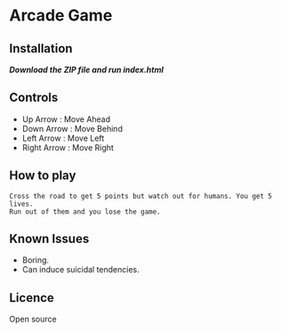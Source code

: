 # Arcade Game
## Installation
   _**Download the ZIP file and run index.html**_

## Controls
- Up Arrow : Move Ahead
- Down Arrow : Move Behind
- Left Arrow : Move Left
- Right Arrow : Move Right
## How to play
    Cross the road to get 5 points but watch out for humans. You get 5 lives.
    Run out of them and you lose the game.

## Known Issues
- Boring.
- Can induce suicidal tendencies.

## Licence
Open source